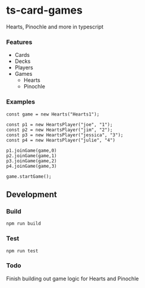 # ts-card-games

Hearts, Pinochle and more in typescript

### Features

- Cards
- Decks
- Players
- Games
  - Hearts
  - Pinochle

### Examples

```
const game = new Hearts("Hearts1");

const p1 = new HeartsPlayer("joe", "1");
const p2 = new HeartsPlayer("jim", "2");
const p3 = new HeartsPlayer("jessica", "3");
const p4 = new HeartsPlayer("julie", "4")

p1.joinGame(game,0)
p2.joinGame(game,1)
p3.joinGame(game,2)
p4.joinGame(game,3)

game.startGame();
```

## Development

### Build

`npm run build`

### Test

`npm run test`

### Todo

Finish building out game logic for Hearts and Pinochle

```

```
